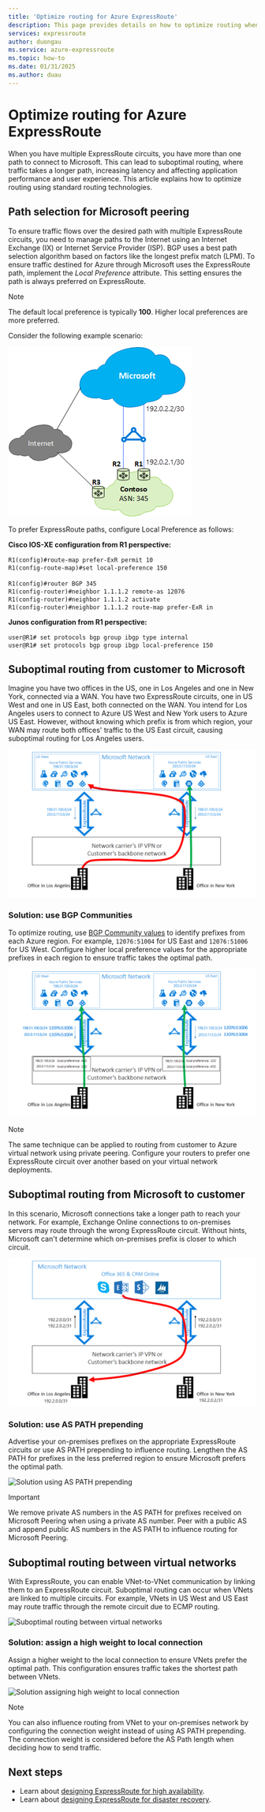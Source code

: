 ```yaml
---
title: 'Optimize routing for Azure ExpressRoute'
description: This page provides details on how to optimize routing when you have more than one ExpressRoute circuits that connect between Microsoft and your corp network.
services: expressroute
author: duongau
ms.service: azure-expressroute
ms.topic: how-to
ms.date: 01/31/2025
ms.author: duau
---
```


# Optimize routing for Azure ExpressRoute
When you have multiple ExpressRoute circuits, you have more than one path to connect to Microsoft. This can lead to suboptimal routing, where traffic takes a longer path, increasing latency and affecting application performance and user experience. This article explains how to optimize routing using standard routing technologies.

## Path selection for Microsoft peering

To ensure traffic flows over the desired path with multiple ExpressRoute circuits, you need to manage paths to the Internet using an Internet Exchange (IX) or Internet Service Provider (ISP). BGP uses a best path selection algorithm based on factors like the longest prefix match (LPM). To ensure traffic destined for Azure through Microsoft uses the ExpressRoute path, implement the *Local Preference* attribute. This setting ensures the path is always preferred on ExpressRoute.

> [!NOTE]
> The default local preference is typically **100**. Higher local preferences are more preferred.

Consider the following example scenario:

![Diagram showing suboptimal routing from customer to Microsoft](./media/expressroute-optimize-routing/expressroute-localPreference.png)

To prefer ExpressRoute paths, configure Local Preference as follows:

**Cisco IOS-XE configuration from R1 perspective:**

```
R1(config)#route-map prefer-ExR permit 10
R1(config-route-map)#set local-preference 150

R1(config)#router BGP 345
R1(config-router)#neighbor 1.1.1.2 remote-as 12076
R1(config-router)#neighbor 1.1.1.2 activate
R1(config-router)#neighbor 1.1.1.2 route-map prefer-ExR in
```

**Junos configuration from R1 perspective:**

```
user@R1# set protocols bgp group ibgp type internal
user@R1# set protocols bgp group ibgp local-preference 150
```

## Suboptimal routing from customer to Microsoft

Imagine you have two offices in the US, one in Los Angeles and one in New York, connected via a WAN. You have two ExpressRoute circuits, one in US West and one in US East, both connected on the WAN. You intend for Los Angeles users to connect to Azure US West and New York users to Azure US East. However, without knowing which prefix is from which region, your WAN may route both offices' traffic to the US East circuit, causing suboptimal routing for Los Angeles users.

![Suboptimal routing from customer to Microsoft](./media/expressroute-optimize-routing/expressroute-case1-problem.png)

### Solution: use BGP Communities

To optimize routing, use [BGP Community values](expressroute-routing.md) to identify prefixes from each Azure region. For example, `12076:51004` for US East and `12076:51006` for US West. Configure higher local preference values for the appropriate prefixes in each region to ensure traffic takes the optimal path.

![Solution using BGP Communities](./media/expressroute-optimize-routing/expressroute-case1-solution.png)

> [!NOTE]
> The same technique can be applied to routing from customer to Azure virtual network using private peering. Configure your routers to prefer one ExpressRoute circuit over another based on your virtual network deployments.

## Suboptimal routing from Microsoft to customer

In this scenario, Microsoft connections take a longer path to reach your network. For example, Exchange Online connections to on-premises servers may route through the wrong ExpressRoute circuit. Without hints, Microsoft can't determine which on-premises prefix is closer to which circuit.

![Suboptimal routing from Microsoft to customer](./media/expressroute-optimize-routing/expressroute-case2-problem.png)

### Solution: use AS PATH prepending

Advertise your on-premises prefixes on the appropriate ExpressRoute circuits or use AS PATH prepending to influence routing. Lengthen the AS PATH for prefixes in the less preferred region to ensure Microsoft prefers the optimal path.

![Solution using AS PATH prepending](./media/expressroute-optimize-routing/expressroute-case2-solution.png)

> [!IMPORTANT]
> We remove private AS numbers in the AS PATH for prefixes received on Microsoft Peering when using a private AS number. Peer with a public AS and append public AS numbers in the AS PATH to influence routing for Microsoft Peering.

## Suboptimal routing between virtual networks

With ExpressRoute, you can enable VNet-to-VNet communication by linking them to an ExpressRoute circuit. Suboptimal routing can occur when VNets are linked to multiple circuits. For example, VNets in US West and US East may route traffic through the remote circuit due to ECMP routing.

![Suboptimal routing between virtual networks](./media/expressroute-optimize-routing/expressroute-case3-problem.png)

### Solution: assign a high weight to local connection

Assign a higher weight to the local connection to ensure VNets prefer the optimal path. This configuration ensures traffic takes the shortest path between VNets.

![Solution assigning high weight to local connection](./media/expressroute-optimize-routing/expressroute-case3-solution.png)

> [!NOTE]
> You can also influence routing from VNet to your on-premises network by configuring the connection weight instead of using AS PATH prepending. The connection weight is considered before the AS Path length when deciding how to send traffic.

## Next steps

- Learn about [designing ExpressRoute for high availability](designing-for-high-availability-with-expressroute.md).
- Learn about [designing ExpressRoute for disaster recovery](designing-for-disaster-recovery-with-expressroute-privatepeering.md).
